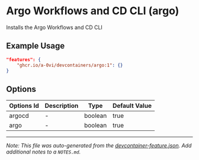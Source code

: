 
# Argo Workflows and CD CLI (argo)

Installs the Argo Workflows and CD CLI

## Example Usage

```json
"features": {
    "ghcr.io/a-0vi/devcontainers/argo:1": {}
}
```

## Options

| Options Id | Description | Type | Default Value |
|-----|-----|-----|-----|
| argocd | - | boolean | true |
| argo | - | boolean | true |



---

_Note: This file was auto-generated from the [devcontainer-feature.json](https://github.com/a-0vi/devcontainers/blob/main/src/argo/devcontainer-feature.json).  Add additional notes to a `NOTES.md`._

